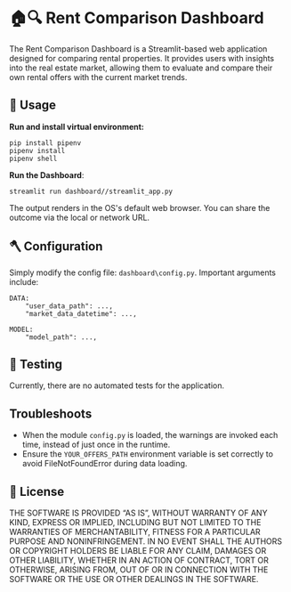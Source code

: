 # 🏠🔍 Rent Comparison Dashboard

The Rent Comparison Dashboard is a Streamlit-based web application designed for comparing rental properties.
It provides users with insights into the real estate market,
allowing them to evaluate and compare their own rental offers with the current market trends.

## 🔨 Usage

**Run and install virtual environment:**

```
pip install pipenv
pipenv install
pipenv shell
```

**Run the Dashboard**:

```
streamlit run dashboard//streamlit_app.py
```

The output renders in the OS's default web browser.
You can share the outcome via the local or network URL.

## 🪓 Configuration

Simply modify the config file: `dashboard\config.py`.
Important arguments include:

```
DATA:
    "user_data_path": ...,
    "market_data_datetime": ...,

MODEL:
    "model_path": ...,

```

## 🤖 Testing

Currently, there are no automated tests for the application.

## Troubleshoots

- When the module `config.py` is loaded, the warnings are invoked each time, instead of just once in the runtime.
- Ensure the `YOUR_OFFERS_PATH` environment variable is set correctly to avoid FileNotFoundError during data loading.

## 📜 License

THE SOFTWARE IS PROVIDED “AS IS”, WITHOUT WARRANTY OF ANY KIND, EXPRESS OR IMPLIED, INCLUDING BUT NOT LIMITED TO THE WARRANTIES OF MERCHANTABILITY, FITNESS FOR A PARTICULAR PURPOSE AND NONINFRINGEMENT. IN NO EVENT SHALL THE AUTHORS OR COPYRIGHT HOLDERS BE LIABLE FOR ANY CLAIM, DAMAGES OR OTHER LIABILITY, WHETHER IN AN ACTION OF CONTRACT, TORT OR OTHERWISE, ARISING FROM, OUT OF OR IN CONNECTION WITH THE SOFTWARE OR THE USE OR OTHER DEALINGS IN THE SOFTWARE.
